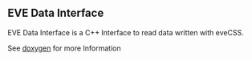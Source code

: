 ## EVE Data Interface
EVE Data Interface is a C++ Interface to read data written with eveCSS.

See [doxygen](./doxygen/index.html) for more Information
